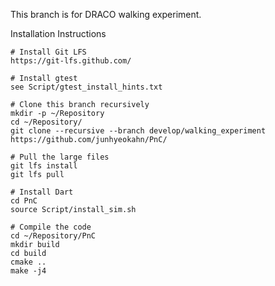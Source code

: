 This branch is for DRACO walking experiment.

Installation Instructions

```
# Install Git LFS
https://git-lfs.github.com/

# Install gtest
see Script/gtest_install_hints.txt

# Clone this branch recursively
mkdir -p ~/Repository
cd ~/Repository/
git clone --recursive --branch develop/walking_experiment  https://github.com/junhyeokahn/PnC/

# Pull the large files
git lfs install
git lfs pull

# Install Dart
cd PnC
source Script/install_sim.sh

# Compile the code
cd ~/Repository/PnC
mkdir build
cd build
cmake ..
make -j4
````
